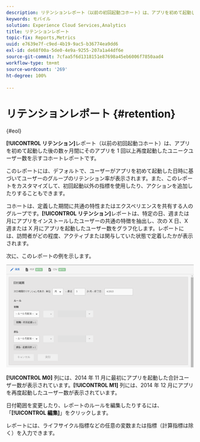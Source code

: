 ```yaml
---
description: リテンションレポート（以前の初回起動コホート）は、アプリを初めて起動した後の数ヶ月間にそのアプリを 1 回以上再度起動したユニークユーザー数を示すコホートレポートです。
keywords: モバイル
solution: Experience Cloud Services,Analytics
title: リテンションレポート
topic-fix: Reports,Metrics
uuid: e7639e7f-c9ed-4b19-9ac5-b36774ea9dd6
exl-id: de68f00a-5de0-4e9a-9255-207a1a44df6e
source-git-commit: 7cfaa5f6d1318151e87698a45eb6006f7850aad4
workflow-type: tm+mt
source-wordcount: '269'
ht-degree: 100%

---
```


# リテンションレポート {#retention}

{#eol}

**[!UICONTROL リテンション]**&#x200B;レポート（以前の初回起動コホート）は、アプリを初めて起動した後の数ヶ月間にそのアプリを 1 回以上再度起動したユニークユーザー数を示すコホートレポートです。

このレポートには、デフォルトで、ユーザーがアプリを初めて起動した日時に基づいてユーザーのグループのリテンション率が表示されます。また、このレポートをカスタマイズして、初回起動以外の指標を使用したり、アクションを追加したりすることもできます。

コホートは、定義した期間に共通の特性またはエクスペリエンスを共有する人のグループです。**[!UICONTROL リテンション]**&#x200B;レポートは、特定の日、週または月にアプリをインストールしたユーザーの共通の特徴を抽出し、次の X 日、X 週または X 月にアプリを起動したユーザー数をグラフ化します。レポートには、訪問者がどの程度、アクティブまたは関与していた状態で定着したかが表示されます。

次に、このレポートの例を示します。

![](assets/report_retention_edit.png)

**[!UICONTROL M0]** 列には、2014 年 11 月に最初にアプリを起動した合計ユーザー数が表示されています。**[!UICONTROL M1]** 列には、2014 年 12 月にアプリを再度起動したユーザー数が表示されています。

日付範囲を変更したり、レポートのルールを編集したりするには、「**[!UICONTROL 編集]**」をクリックします。

レポートには、ライフサイクル指標などの任意の変数または指標（計算指標は除く）を入力できます。
